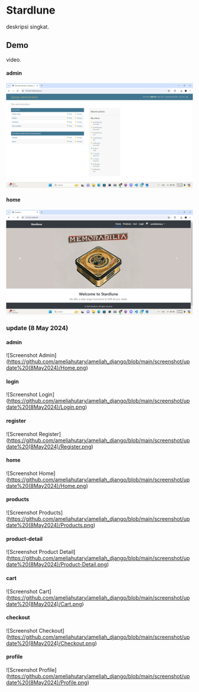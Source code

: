 # Stardlune

deskripsi singkat.

## Demo
video.

#### admin
![Screenshot Admin](https://github.com/ameliahutary/ameliah_django/blob/main/screenshot/update%20(3May2024)/admin.png)
#### home
![Screenshot Home](https://github.com/ameliahutary/ameliah_django/blob/main/screenshot/update%20(3May2024)/home.png)

### update (8 May 2024)
#### admin
![Screenshot Admin] (https://github.com/ameliahutary/ameliah_django/blob/main/screenshot/update%20(8May2024)/Home.png)
#### login
![Screenshot Login] (https://github.com/ameliahutary/ameliah_django/blob/main/screenshot/update%20(8May2024)/Login.png)
#### register
![Screenshot Register] (https://github.com/ameliahutary/ameliah_django/blob/main/screenshot/update%20(8May2024)/Register.png)
#### home
![Screenshot Home] (https://github.com/ameliahutary/ameliah_django/blob/main/screenshot/update%20(8May2024)/Home.png)
#### products
![Screenshot Products] (https://github.com/ameliahutary/ameliah_django/blob/main/screenshot/update%20(8May2024)/Products.png)
#### product-detail
![Screenshot Product Detail] (https://github.com/ameliahutary/ameliah_django/blob/main/screenshot/update%20(8May2024)/Product-Detail.png)
#### cart
![Screenshot Cart] (https://github.com/ameliahutary/ameliah_django/blob/main/screenshot/update%20(8May2024)/Cart.png)
#### checkout
![Screenshot Checkout] (https://github.com/ameliahutary/ameliah_django/blob/main/screenshot/update%20(8May2024)/Checkout.png)
#### profile
![Screenshot Profile] (https://github.com/ameliahutary/ameliah_django/blob/main/screenshot/update%20(8May2024)/Profile.png)

